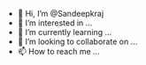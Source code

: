 - 👋 Hi, I’m @Sandeepkraj
- 👀 I’m interested in ...
- 🌱 I’m currently learning ...
- 💞️ I’m looking to collaborate on ...
- 📫 How to reach me ...

<!---
Sandeepkraj/Sandeepkraj is a ✨ special ✨ repository because its `README.md` (this file) appears on your GitHub profile.
You can click the Preview link to take a look at your changes.
--->
